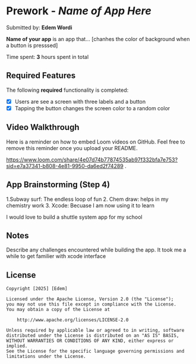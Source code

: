 # Prework - *Name of App Here*

Submitted by: **Edem Wordi**

**Name of your app** is an app that... [chanhes the color of background when a button is presssed] 

Time spent: **3** hours spent in total

## Required Features

The following **required** functionality is completed:

- [x] Users are see a screen with three labels and a button
- [x] Tapping the button changes the screen color to a random color
 
## Video Walkthrough

Here is a reminder on how to embed Loom videos on GitHub. Feel free to remove this reminder once you upload your README. 

https://www.loom.com/share/4e07d74b77874535ab97f332bfa7e753?sid=e7a37341-b808-4e81-9950-da6ed2f74289 .

## App Brainstorming (Step 4)
1.Subway surf: The endless loop of fun
2. Chem draw: helps in my chemistry work
3. Xcode: Becuase I am now using it to learn

I would love to build a shuttle system app for my school

## Notes

Describe any challenges encountered while building the app.
It took me a while to get familier with xcode interface

## License

    Copyright [2025] [Edem]

    Licensed under the Apache License, Version 2.0 (the "License");
    you may not use this file except in compliance with the License.
    You may obtain a copy of the License at

        http://www.apache.org/licenses/LICENSE-2.0

    Unless required by applicable law or agreed to in writing, software
    distributed under the License is distributed on an "AS IS" BASIS,
    WITHOUT WARRANTIES OR CONDITIONS OF ANY KIND, either express or implied.
    See the License for the specific language governing permissions and
    limitations under the License.
